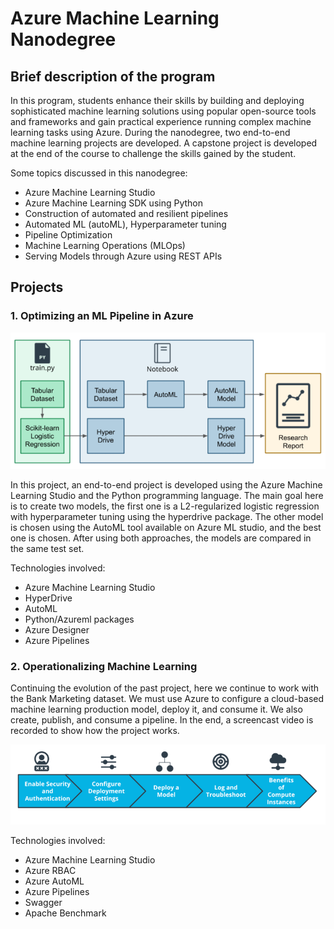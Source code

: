 # Azure Machine Learning Nanodegree 

## Brief description of the program

In this program, students enhance their skills by building and deploying sophisticated machine learning solutions using popular open-source tools and frameworks and gain practical experience running complex machine learning tasks using Azure. During the nanodegree, two end-to-end machine learning projects are developed. A capstone project is developed at the end of the course to challenge the skills gained by the student.

Some topics discussed in this nanodegree:

* Azure Machine Learning Studio
* Azure Machine Learning SDK using Python
* Construction of automated and resilient pipelines
* Automated ML (autoML), Hyperparameter tuning
* Pipeline Optimization
* Machine Learning Operations (MLOps)
* Serving Models through Azure using REST APIs


## Projects

### 1. Optimizing an ML Pipeline in Azure

![Overview of the project](https://github.com/michelmf/azure-ml/blob/main/Optimizing%20an%20ML%20Pipeline%20in%20Azure/diagram.PNG?style=centerme)

In this project, an end-to-end project is developed using the Azure Machine Learning Studio and the Python programming language. The main goal here is to create two models, the first one is a L2-regularized logistic regression with hyperparameter tuning using the hyperdrive package. The other model is chosen using the AutoML tool available on Azure ML studio, and the best one is chosen. After using both approaches, the models are compared in the same test set. 

Technologies involved:
* Azure Machine Learning Studio
* HyperDrive
* AutoML
* Python/Azureml packages
* Azure Designer
* Azure Pipelines

### 2. Operationalizing Machine Learning

Continuing the evolution of the past project, here we continue to work with the Bank Marketing dataset. We must use Azure to configure a cloud-based machine learning production model, deploy it, and consume it. We also create, publish, and consume a pipeline. In the end, a screencast video is recorded to show how the project works.

![Oveview of the project](https://github.com/michelmf/azure-ml/blob/main/Operationalizing%20Machine%20Learning/Capture.PNG)

Technologies involved:

* Azure Machine Learning Studio
* Azure RBAC
* Azure AutoML
* Azure Pipelines
* Swagger
* Apache Benchmark
